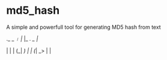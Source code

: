 # md5_hash
A simple and powerfull tool for generating MD5 hash from text


._ _   _।  |_    |_   _.  _ |_

| | | (_|  _)   | | (_| _> | |
      

